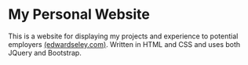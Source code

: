 # My Personal Website

This is a website for displaying my projects and experience to potential employers [(edwardseley.com)](http://www.edwardseley.com). Written in HTML and CSS and uses both JQuery and Bootstrap.
